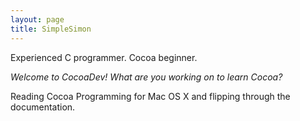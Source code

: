 ```yaml
---
layout: page
title: SimpleSimon
---
```




Experienced C programmer.  Cocoa beginner.

*Welcome to CocoaDev! What are you working on to learn Cocoa?*

Reading Cocoa Programming for Mac OS X and flipping through the documentation.

